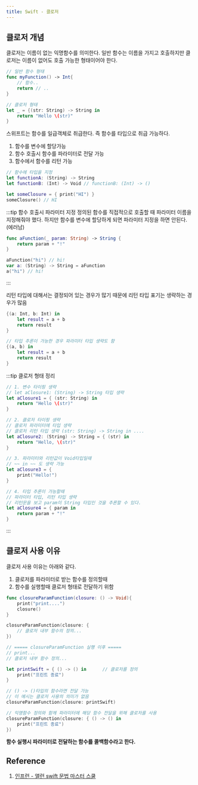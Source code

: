 ```yaml
---
title: Swift - 클로저
---
```


## 클로저 개념

클로저는 이름이 없는 익명함수를 의미한다. 일반 함수는 이름을 가지고 호출하지만 클로저는 이름이 없어도 호출 가능한 형태이어야 한다.

```swift
// 일반 함수 형태
func myFunction() -> Int{
    // 함수..
    return // ..
}

// 클로저 형태
let _ = {(str: String) -> String in
    return "Hello \(str)"
}
```

스위프트는 함수를 일급객체로 취급한다. 즉 함수를 타입으로 취급 가능하다.

1. 함수를 변수에 할당가능
2. 함수 호출시 함수를 파라미터로 전달 가능
3. 함수에서 함수를 리턴 가능

```swift
// 함수에 타입을 지정
let functionA: (String) -> String
let functionB: (Int) -> Void // functionB: (Int) -> ()

let someClosure = { print("HI") }
someClosure() // HI
```

:::tip 함수 호출시 파라미터 지정
정의된 함수를 직접적으로 호출할 때 파라미터 이름을 지정해줘야 했다. 하지만 함수를 변수에 할당하게 되면 파라미터 지정을 하면 안된다. (에러남)

```swift
func aFunction(_ param: String) -> String {
    return param + "!"
}

aFunction("hi") // hi!
var a: (String) -> String = aFunction
a("hi") // hi!
```

:::

리턴 타입에 대해서는 결정되어 있는 경우가 많기 때문에 리턴 타입 표기는 생략하는 경우가 많음

```swift
{(a: Int, b: Int) in
    let result = a + b
    return result
}

// 타입 추론이 가능한 경우 파라미터 타입 생략도 함
{(a, b) in
    let result = a + b
    return result
}
```

:::tip 클로저 형태 정리

```swift
// 1. 변수 타이핑 생략
// let aClosure1: (String) -> String 타입 생략
let aClosure1 = { (str: String) in
    return "Hello \(str)"
}

// 2. 클로저 타이핑 생략
// 클로저 파라미터에 타입 생략
// 클로저 리턴 타입 생략 (str: String) -> String in ....
let aClosure2: (String) -> String = { (str) in
    return "Hello, \(str)"
}

// 3. 파라미터와 리턴값이 Void타입일때
// ~~ in ~~ 도 생략 가능
let aClosure3 = {
    print("Hello!")
}

// 4. 타입 추론이 가능할때
// 파라미터 타입, 리턴 타입 생략
// 리턴문을 보고 param이 String 타입인 것을 추론할 수 있다.
let aClosure4 = { param in
    return param + "!"
}

```

:::

## 클로저 사용 이유

클로저 사용 이유는 아래와 같다.

1. 클로저를 파라미터로 받는 함수를 정의할때
2. 함수를 실행할때 클로저 형태로 전달하기 위함

```swift
func closureParamFunction(closure: () -> Void){
    print("print....")
    closure()
}

closureParamFunction(closure: {
    // 클로저 내부 함수의 정의...
})

// ===== closureParamFunction 실행 이후 =====
// print...
// 클로저 내부 함수 정의...

let printSwift = { () -> () in      // 클로저를 정의
    print("프린트 종료")
}

// () -> ()타입의 함수라면 전달 가능
// 이 예시는 클로저 사용의 의미가 없음
closureParamFunction(closure: printSwift)

// 익명함수 정의와 함께 파라미터에 해당 함수 전달을 위해 클로저를 사용
closureParamFunction(closure: { () -> () in
    print("프린트 종료")
})
```

**함수 실행시 파라미터로 전달하는 함수를 콜백함수라고 한다.**

## Reference

1. [인프런 - 앨런 swift 문법 마스터 스쿨](https://www.inflearn.com/course/%EC%8A%A4%EC%9C%84%ED%94%84%ED%8A%B8-%EB%AC%B8%EB%B2%95-%EB%A7%88%EC%8A%A4%ED%84%B0-%EC%8A%A4%EC%BF%A8/dashboard)
